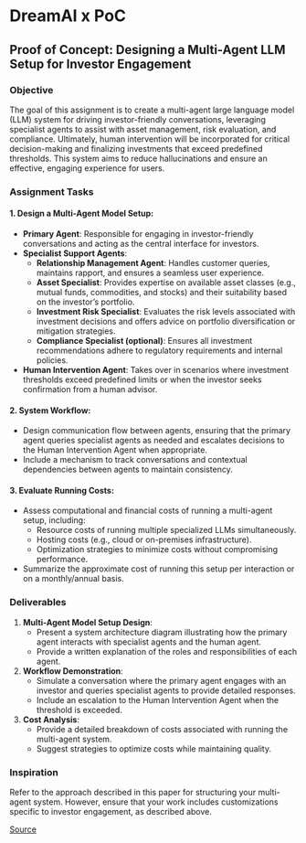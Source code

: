# DreamAI x PoC

## Proof of Concept: Designing a Multi-Agent LLM Setup for Investor Engagement

### Objective
The goal of this assignment is to create a multi-agent large language model (LLM) system for driving investor-friendly conversations, leveraging specialist agents to assist with asset management, risk evaluation, and compliance. Ultimately, human intervention will be incorporated for critical decision-making and finalizing investments that exceed predefined thresholds. This system aims to reduce hallucinations and ensure an effective, engaging experience for users.

### Assignment Tasks

#### 1. Design a Multi-Agent Model Setup:
- **Primary Agent**: Responsible for engaging in investor-friendly conversations and acting as the central interface for investors.
- **Specialist Support Agents**:
  - **Relationship Management Agent**: Handles customer queries, maintains rapport, and ensures a seamless user experience.
  - **Asset Specialist**: Provides expertise on available asset classes (e.g., mutual funds, commodities, and stocks) and their suitability based on the investor’s portfolio.
  - **Investment Risk Specialist**: Evaluates the risk levels associated with investment decisions and offers advice on portfolio diversification or mitigation strategies.
  - **Compliance Specialist (optional)**: Ensures all investment recommendations adhere to regulatory requirements and internal policies.
- **Human Intervention Agent**: Takes over in scenarios where investment thresholds exceed predefined limits or when the investor seeks confirmation from a human advisor.

#### 2. System Workflow:
- Design communication flow between agents, ensuring that the primary agent queries specialist agents as needed and escalates decisions to the Human Intervention Agent when appropriate.
- Include a mechanism to track conversations and contextual dependencies between agents to maintain consistency.

#### 3. Evaluate Running Costs:
- Assess computational and financial costs of running a multi-agent setup, including:
  - Resource costs of running multiple specialized LLMs simultaneously.
  - Hosting costs (e.g., cloud or on-premises infrastructure).
  - Optimization strategies to minimize costs without compromising performance.
- Summarize the approximate cost of running this setup per interaction or on a monthly/annual basis.

### Deliverables

1. **Multi-Agent Model Setup Design**:
   - Present a system architecture diagram illustrating how the primary agent interacts with specialist agents and the human agent.
   - Provide a written explanation of the roles and responsibilities of each agent.
2. **Workflow Demonstration**:
   - Simulate a conversation where the primary agent engages with an investor and queries specialist agents to provide detailed responses.
   - Include an escalation to the Human Intervention Agent when the threshold is exceeded.
3. **Cost Analysis**:
   - Provide a detailed breakdown of costs associated with running the multi-agent system.
   - Suggest strategies to optimize costs while maintaining quality.

### Inspiration
Refer to the approach described in this paper for structuring your multi-agent system. However, ensure that your work includes customizations specific to investor engagement, as described above.

[Source](https://arxiv.org/html/2403.13313v1)



